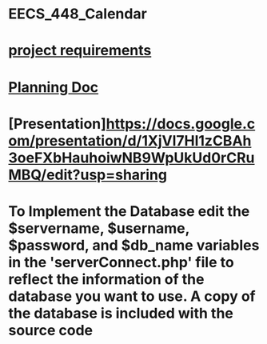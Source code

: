 # EECS_448_Calendar
# [project requirements](https://wiki.ittc.ku.edu/ittc_wiki/index.php/EECS448:Project1)
# [Planning Doc](https://docs.google.com/document/d/1ZJA5ylYeOnR_NBRTtAjRwvixRXUndpHy_WWtUqpyD1c/edit?usp=sharing)
# [Presentation]https://docs.google.com/presentation/d/1XjVl7Hl1zCBAh3oeFXbHauhoiwNB9WpUkUd0rCRuMBQ/edit?usp=sharing
# To Implement the Database edit the $servername, $username, $password, and $db_name variables in the 'serverConnect.php' file to reflect the information of the database you want to use. A copy of the database is included with the source code
